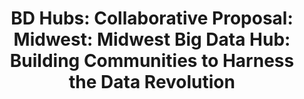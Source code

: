 ---
tags: ['grant']
agency: NSF
awardee: TRUSTEES OF INDIANA UNIVERSITY
awardeeName: Indiana University
coPDPI:
- Valentin  Pentchev
- Inna  Kouper
expDate: 05/31/2023
id: '1916518'
piFirstName: Franco
piLastName: Pestilli
startDate: 2019-06
title: 'BD Hubs: Collaborative Proposal: Midwest: Midwest Big Data Hub: Building Communities
  to Harness the Data Revolution'
external_url: 'https://www.nsf.gov/awardsearch/showAward?AWD_ID=1916518'
---